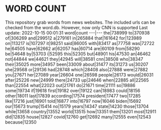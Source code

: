 # WORD COUNT
This repository grab words from news websites. The included urls can be checked from the word.db.
However, now only CNN is supported
Last update: 2022-10-15 00:01:31
word|count
---|---
the|738999
to|370938
of|306269
and|299512
a|279161
in|265884
that|161642
for|123989
on|113217
is|107297
it|98251
said|86005
with|83417
as|77758
was|72722
he|64505
have|62662
at|62057
has|60714
are|60109
from|58290
be|54648
by|53703
i|52595
this|52305
but|48901
his|47530
an|46462
not|44844
we|44621
they|42945
will|38581
cnn|38508
who|38347
their|35025
more|34957
been|33009
about|31477
its|31273
us|30207
she|29568
or|29136
had|28748
which|28408
also|27888
were|27882
you|27671
her|27089
year|26604
one|26598
people|26173
would|26031
after|25226
new|24999
there|24733
up|24646
when|22885
all|22565
than|22554
what|22023
out|21761
do|21671
time|21111
so|19886
some|19734
if|19618
first|19182
over|19122
can|18983
could|18156
other|18011
last|17839
according|17574
president|17477
two|17285
like|17216
just|16901
told|16877
into|16797
now|16046
biden|15692
our|15673
trump|15414
no|15179
years|14347
state|14230
those|13704
while|13658
country|13552
world|13515
how|13351
them|13201
most|12911
did|12835
house|12827
covid|12760
get|12692
many|12555
even|12543
because|12350
